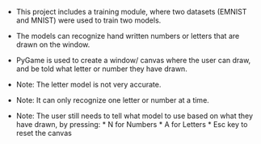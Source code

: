 - This project includes a training module, where two datasets (EMNIST and MNIST) were used to train two models.
- The models can recognize hand written numbers or letters that are drawn on the window.

- PyGame is used to create a window/ canvas where the user can draw, and be told what letter or number they have drawn.
- Note: The letter model is not very accurate.
- Note: It can only recognize one letter or number at a time. 
- Note: The user still needs to tell what model to use based on what they have drawn, by pressing:
         * N for Numbers
         * A for Letters
         * Esc key to reset the canvas
